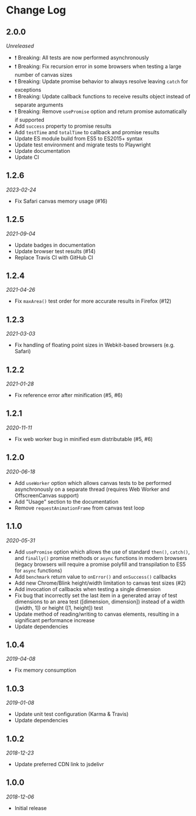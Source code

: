 # Change Log

## 2.0.0

_Unreleased_

- ❗️ Breaking: All tests are now performed asynchronously
- ❗️ Breaking: Fix recursion error in some browsers when testing a large number of canvas sizes
- ❗️ Breaking: Update promise behavior to always resolve leaving `catch` for exceptions
- ❗️ Breaking: Update callback functions to receive results object instead of separate arguments
- ❗️ Breaking: Remove `usePromise` option and return promise automatically if supported
- Add `success` property to promise results
- Add `testTime` and `totalTime` to callback and promise results
- Update ES module build from ES5 to ES2015+ syntax
- Update test environment and migrate tests to Playwright
- Update documentation
- Update CI

## 1.2.6

_2023-02-24_

- Fix Safari canvas memory usage (#16)

## 1.2.5

_2021-09-04_

- Update badges in documentation
- Update browser test results (#14)
- Replace Travis CI with GitHub CI

## 1.2.4

_2021-04-26_

- Fix `maxArea()` test order for more accurate results in Firefox (#12)

## 1.2.3

_2021-03-03_

- Fix handling of floating point sizes in Webkit-based browsers (e.g. Safari)

## 1.2.2

_2021-01-28_

- Fix reference error after minification (#5, #6)

## 1.2.1

_2020-11-11_

- Fix web worker bug in minified esm distributable (#5, #6)

## 1.2.0

_2020-06-18_

- Add `useWorker` option which allows canvas tests to be performed asynchronously on a separate thread (requires Web Worker and OffscreenCanvas support)
- Add "Usage" section to the documentation
- Remove `requestAnimationFrame` from canvas test loop

## 1.1.0

_2020-05-31_

- Add `usePromise` option which allows the use of standard `then()`, `catch()`, and `finally()` promise methods or `async` functions in modern browsers (legacy browsers will require a promise polyfill and transpilation to ES5 for `async` functions)
- Add `benchmark` return value to `onError()` and `onSuccess()` callbacks
- Add new Chrome/Blink height/width limitation to canvas test sizes (#2)
- Add invocation of callbacks when testing a single dimension
- Fix bug that incorrectly set the last item in a generated array of test dimensions to an area test ([dimension, dimension]) instead of a width ([width, 1]) or height ([1, height]) test
- Update method of reading/writing to canvas elements, resulting in a significant performance increase
- Update dependencies

## 1.0.4

_2019-04-08_

- Fix memory consumption

## 1.0.3

_2019-01-08_

- Update unit test configuration (Karma & Travis)
- Update dependencies

## 1.0.2

_2018-12-23_

- Update preferred CDN link to jsdelivr

## 1.0.0

_2018-12-06_

- Initial release
